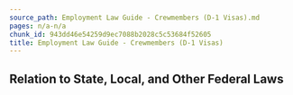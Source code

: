 ```yaml
---
source_path: Employment Law Guide - Crewmembers (D-1 Visas).md
pages: n/a-n/a
chunk_id: 943dd46e54259d9ec7088b2028c5c53684f52605
title: Employment Law Guide - Crewmembers (D-1 Visas)
---
```

## Relation to State, Local, and Other Federal Laws
